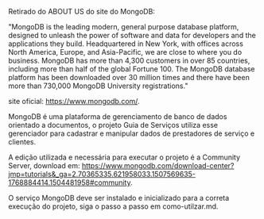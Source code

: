 Retirado do ABOUT US do site do MongoDB:

"MongoDB is the leading modern, general purpose database platform, designed to unleash the power of software and data for developers and the applications they build. Headquartered in New York, with offices across North America, Europe, and Asia-Pacific, we are close to where you do business. MongoDB has more than 4,300 customers in over 85 countries, including more than half of the global Fortune 100. The MongoDB database platform has been downloaded over 30 million times and there have been more than 730,000 MongoDB University registrations."

site oficial: https://www.mongodb.com/.

MongoDB é uma plataforma de gerenciamento de banco de dados orientado a documentos, o projeto Guia de Serviços utiliza esse gerenciador para cadastrar e manipular dados de prestadores de serviço e clientes.

A edição utilizada e necessária para executar o projeto é a Community Server, download em: https://www.mongodb.com/download-center?jmp=tutorials&_ga=2.70365335.621958033.1507569635-1768884414.1504481958#community.

O serviço MongoDB deve ser instalado e inicializado para a correta execução do projeto, siga o passo a passo em como-utilzar.md.
